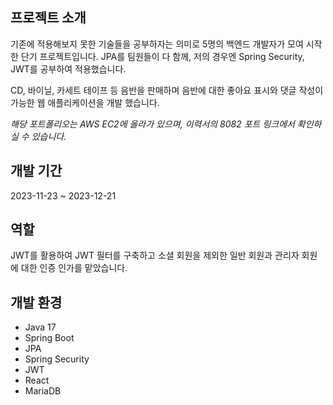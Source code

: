 <h2>프로젝트 소개</h2>
<p>기존에 적용해보지 못한 기술들을 공부하자는 의미로 5명의 백엔드 개발자가 모여 시작한 단기 프로젝트입니다. JPA를 팀원들이 다 함께, 저의 경우엔 Spring Security, JWT를 공부하여 적용했습니다.</p>
<p>CD, 바이닐, 카세트 테이프 등 음반을 판매하며 음반에 대한 좋아요 표시와 댓글 작성이 가능한 웹 애플리케이션을 개발 했습니다.</p>
<i>해당 포트폴리오는 AWS EC2에 올라가 있으며, 이력서의 8082 포트 링크에서 확인하실 수 있습니다.</i>

<h2>개발 기간</h2>
<p>2023-11-23 ~ 2023-12-21</p>

<h2>역할</h2>
<p>JWT를 활용하여 JWT 필터를 구축하고 소셜 회원을 제외한 일반 회원과 관리자 회원에 대한 인증 인가를 맡았습니다.</p>

<h2>개발 환경</h2>
<ul>
  <li>Java 17</li>
  <li>Spring Boot</li>
  <li>JPA</li>
  <li>Spring Security</li>
  <li>JWT</li>
  <li>React</li>
  <li>MariaDB</li>
</ul>
